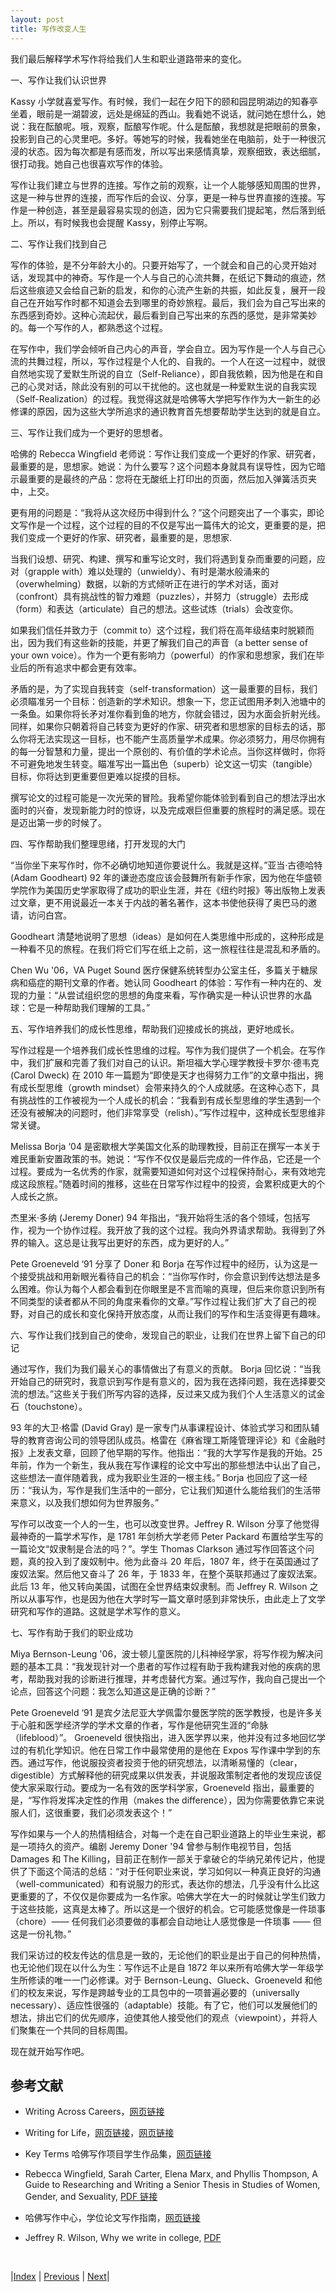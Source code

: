 ```yaml
---
layout: post
title: 写作改变人生
---
```


我们最后解释学术写作将给我们人生和职业道路带来的变化。

一、写作让我们认识世界

Kassy 小学就喜爱写作。有时候，我们一起在夕阳下的颐和园昆明湖边的知春亭坐着，眼前是一湖碧波，远处是绵延的西山。我看她不说话，就问她在想什么，她说：我在酝酿呢。哦，观察，酝酿写作呢。什么是酝酿，我想就是把眼前的景象，投影到自己的心灵里吧。多好。等她写的时候，我看她坐在电脑前，处于一种很沉浸的状态。因为每次都是有感而发，所以写出来感情真挚，观察细致，表达细腻，很打动我。她自己也很喜欢写作的体验。

写作让我们建立与世界的连接。写作之前的观察，让一个人能够感知周围的世界，这是一种与世界的连接，而写作后的会议、分享，更是一种与世界直接的连接。写作是一种创造，甚至是最容易实现的创造，因为它只需要我们提起笔，然后落到纸上。所以，有时候我也会提醒 Kassy，别停止写啊。

二、写作让我们找到自己

写作的体验，是不分年龄大小的。只要开始写了，一个就会和自己的心灵开始对话，发现其中的神奇。写作是一个人与自己的心流共舞，在纸记下舞动的痕迹，然后这些痕迹又会给自己新的启发，和你的心流产生新的共振，如此反复，展开一段自己在开始写作时都不知道会去到哪里的奇妙旅程。最后，我们会为自己写出来的东西感到奇妙。这种心流起伏，最后看到自己写出来的东西的感觉，是非常美妙的。每一个写作的人，都熟悉这个过程。

在写作中，我们学会倾听自己内心的声音，学会自立。因为写作是一个人与自己心流的共舞过程，所以，写作过程是个人化的、自我的。一个人在这一过程中，就很自然地实现了爱默生所说的自立（Self-Reliance），即自我依赖，因为他是在和自己的心灵对话，除此没有别的可以干扰他的。这也就是一种爱默生说的自我实现（Self-Realization）的过程。我觉得这就是哈佛等大学把写作作为大一新生的必修课的原因，因为这些大学所追求的通识教育首先想要帮助学生达到的就是自立。

三、写作让我们成为一个更好的思想者。

哈佛的 Rebecca Wingfield 老师说：写作让我们变成一个更好的作家、研究者，最重要的是，思想家。她说：为什么要写？这个问题本身就具有误导性，因为它暗示最重要的是最终的产品：您将在无酸纸上打印出的页面，然后加入弹簧活页夹中，上交。

更有用的问题是：“我将从这次经历中得到什么？”这个问题突出了一个事实，即论文写作是一个过程，这个过程的目的不仅是写出一篇伟大的论文，更重要的是，把我们变成一个更好的作家、研究者，最重要的是，思想家.

当我们设想、研究、构建、撰写和重写论文时，我们将遇到复杂而重要的问题，应对（grapple with）难以处理的（unwieldy）、有时是潮水般涌来的（overwhelming）数据，以新的方式倾听正在进行的学术对话，面对（confront）具有挑战性的智力难题（puzzles），并努力（struggle）去形成（form）和表达（articulate）自己的想法。这些试炼（trials）会改变你。

如果我们信任并致力于（commit to）这个过程，我们将在高年级结束时脱颖而出，因为我们有这些新的技能，并更了解我们自己的声音（a better sense of your own voice）。作为一个更有影响力（powerful）的作家和思想家，我们在毕业后的所有追求中都会更有效率。

矛盾的是，为了实现自我转变（self-transformation）这一最重要的目标，我们必须瞄准另一个目标：创造新的学术知识。想象一下，您正试图用矛刺入池塘中的一条鱼。如果你将长矛对准你看到鱼的地方，你就会错过，因为水面会折射光线。同样，如果你只朝着将自己转变为更好的作家、研究者和思想家的目标去的话，那么你将无法实现这一目标，也不能产生高质量学术成果。你必须努力，用尽你拥有的每一分智慧和力量，提出一个原创的、有价值的学术论点。当你这样做时，你将不可避免地发生转变。瞄准写出一篇出色（superb）论文这一切实（tangible）目标，你将达到更重要但更难以捉摸的目标。

撰写论文的过程可能是一次光荣的冒险。我希望你能体验到看到自己的想法浮出水面时的兴奋，发现新能力时的惊讶，以及完成艰巨但重要的旅程时的满足感。现在是迈出第一步的时候了。

四、写作帮助我们整理思绪，打开发现的大门

“当你坐下来写作时，你不必确切地知道你要说什么。我就是这样。”亚当·古德哈特 (Adam Goodheart) 92 年的谦逊态度应该会鼓舞所有新手作家，因为他在华盛顿学院作为美国历史学家取得了成功的职业生涯，并在《纽约时报》等出版物上发表过文章，更不用说最近一本关于内战的著名著作，这本书使他获得了奥巴马的邀请，访问白宫。

Goodheart 清楚地说明了思想（ideas）是如何在人类思维中形成的，这种形成是一种看不见的旅程。在我们将它们写在纸上之前，这一旅程往往是混乱和矛盾的。

Chen Wu '06，VA Puget Sound 医疗保健系统转型办公室主任，多篇关于糖尿病和癌症的期刊文章的作者。她认同 Goodheart 的体验：写作有一种内在的、发现的力量：“从尝试组织您的思想的角度来看，写作确实是一种认识世界的水晶球：它是一种帮助我们理解的工具。”

五、写作培养我们的成长性思维，帮助我们迎接成长的挑战，更好地成长。

写作过程是一个培养我们成长性思维的过程。写作为我们提供了一个机会。在写作中，我们扩展和完善了我们对自己的认识。斯坦福大学心理学教授卡罗尔·德韦克 (Carol Dweck) 在 2010 年一篇题为“即使是天才也得努力工作”的文章中指出，拥有成长型思维（growth mindset）会带来持久的个人成就感。在这种心态下，具有挑战性的工作被视为一个人成长的机会：“我看到有成长型思维的学生遇到一个还没有被解决的问题时，他们非常享受（relish）。”写作过程中，这种成长型思维非常关键。

Melissa Borja ‘04 是密歇根大学美国文化系的助理教授，目前正在撰写一本关于难民重新安置政策的书。她说：“写作不仅仅是最后完成的一件作品，它还是一个过程。要成为一名优秀的作家，就需要知道如何对这个过程保持耐心，来有效地完成这段旅程。”随着时间的推移，这些在日常写作过程中的投资，会累积成更大的个人成长之旅。

杰里米·多纳 (Jeremy Doner) 94 年指出，“我开始将生活的各个领域，包括写作，视为一个协作过程。我开放了我的这个过程。我向外界请求帮助。我得到了外界的输入。这总是让我写出更好的东西，成为更好的人。”

Pete Groeneveld ‘91 分享了 Doner 和 Borja 在写作过程中的经历，认为这是一个接受挑战和用新眼光看待自己的机会：“当你写作时，你会意识到传达想法是多么困难。你认为每个人都会看到在你眼里是不言而喻的真理，但后来你意识到所有不同类型的读者都从不同的角度来看你的文章。”写作过程让我们扩大了自己的视野，对自己的成长和变化保持开放态度，从而让我们的写作和生活变得更有趣味。

六、写作让我们找到自己的使命，发现自己的职业，让我们在世界上留下自己的印记

通过写作，我们为我们最关心的事情做出了有意义的贡献。 Borja 回忆说：“当我开始自己的研究时，我意识到写作是有意义的，因为我在选择问题，我在选择要交流的想法。”这些关于我们所写内容的选择，反过来又成为我们个人生活意义的试金石（touchstone）。

93 年的大卫·格雷 (David Gray) 是一家专门从事课程设计、体验式学习和团队辅导的教育咨询公司的领导团队成员。格雷在《麻省理工斯隆管理评论》和《金融时报》上发表文章，回顾了他早期的写作。他指出：“我的大学写作是我的开始。25 年前，作为一个新生，我从我在写作课程的论文中写出的那些想法中认出了自己，这些想法一直伴随着我，成为我职业生涯的一根主线。” Borja 也回应了这一经历：“我认为，写作是我们生活中的一部分，它让我们知道什么能给我们的生活带来意义，以及我们想如何为世界服务。”

写作可以改变一个人的一生，也可以改变世界。Jeffrey R. Wilson 分享了他觉得最神奇的一篇学术写作，是 1781 年剑桥大学老师 Peter Packard 布置给学生写的一篇论文“奴隶制是合法的吗？”。学生 Thomas Clarkson 通过写作回答这个问题，真的投入到了废奴制中。他为此奋斗 20 年后，1807 年，终于在英国通过了废奴法案。然后他又奋斗了 26 年，于 1833 年，在整个英联邦通过了废奴法案。此后 13 年，他又转向美国，试图在全世界结束奴隶制。而 Jeffrey R. Wilson 之所以从事写作，也是因为他在大学时写一篇文章时感到非常快乐，由此走上了文学研究和写作的道路。这就是学术写作的意义。

七、写作有助于我们的职业成功

Miya Bernson-Leung '06，波士顿儿童医院的儿科神经学家，将写作视为解决问题的基本工具：“我发现针对一个患者的写作过程有助于我构建我对他的疾病的思考，帮助我对我的诊断进行推理，并考虑替代方案。通过写作，我向自己提出一个论点，回答这个问题：我怎么知道这是正确的诊断？”

Pete Groeneveld ‘91 是宾夕法尼亚大学佩雷​​尔曼医学院的医学教授，也是许多关于心脏和医学经济学的学术文章的作者，写作是他研究生涯的“命脉（lifeblood）”。 Groeneveld 很快指出，进入医学界以来，他并没有过多地回忆学过的有机化学知识。他在日常工作中最常使用的是他在 Expos 写作课中学到的东西。通过写作，他说服投资者投资于他的研究想法，以清晰易懂的（clear，digestible）方式解释他的研究成果以供发表，并说服政策制定者他的发现应该促使大家采取行动。要成为一名有效的医学科学家，Groeneveld 指出，最重要的是，“写作将发挥决定性的作用（makes the difference），因为你需要依靠它来说服人们，这很重要，我们必须发表这个！”

写作如果与一个人的热情相结合，对每一个走在自己职业道路上的毕业生来说，都是一项持久的资产。编剧 Jeremy Doner '94 曾参与制作电视节目，包括 Damages 和 The Killing，目前正在制作一部关于拿破仑的华纳兄弟传记片，他提供了下面这个简洁的总结：“对于任何职业来说，学习如何以一种真正良好的沟通（well-communicated）和有说服力的形式，表达你的想法，几乎没有什么比这更重要的了，不仅仅是你要成为一名作家。哈佛大学在大一的时候就让学生们致力于这些技能，这真是太棒了。所以这是一个很好的机会。它可能感觉像是一件琐事（chore）—— 任何我们必须要做的事都会自动地让人感觉像是一件琐事 —— 但这是一份礼物。”

我们采访过的校友传达的信息是一致的，无论他们的职业是出于自己的何种热情，也无论他们现在以什么为生：写作远不止是自 1872 年以来所有哈佛大学一年级学生所修读的唯一一门必修课。对于 Bernson-Leung、Glueck、Groeneveld 和他们的校友来说，写作是跨越专业的工具包中的一项普遍必要的（universally necessary）、适应性很强的（adaptable）技能。有了它，他们可以发展他们的想法，排出它们的优先顺序，迫使其他人接受他们的观点（viewpoint），并将人们聚集在一个共同的目标周围。

现在就开始写作吧。

## 参考文献

- Writing Across Careers，[网页链接](https://www.keyterms.org/content/issue-01-writing-across-careers)

- Writing for Life，[网页链接](https://www.keyterms.org/content/issue-01-writing-for-life)，[网页链接](https://youtu.be/oOYuMmNONPE)

- Key Terms 哈佛写作项目学生作品集，[网页链接](https://www.keyterms.org/issues/alumni-insights)

- Rebecca Wingfield, Sarah Carter, Elena Marx, and Phyllis Thompson, A Guide to Researching and Writing a Senior Thesis in Studies of Women, Gender, and Sexuality, [PDF 链接](https://writingproject.fas.harvard.edu/sites/hwpi.harvard.edu/files/hwp/files/womens_studies_senior_thesis.pdf?m=1370451715)

- 哈佛写作中心，学位论文写作指南，[网页链接](https://writingproject.fas.harvard.edu/pages/senior-thesis-writing-guides)

- Jeffrey R. Wilson, Why we write in college, [PDF](https://scholar.harvard.edu/files/jeffreywilson/files/jeffrey_r._wilson_22why_we_write_in_college22_2015.pdf)

<br/>

|[Index](../../) | [Previous](2-6-think) | [Next](3-0-course)|

